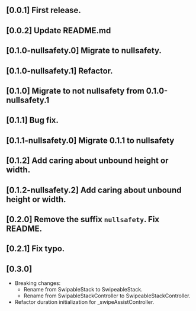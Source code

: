 ## [0.0.1] First release.

## [0.0.2] Update README.md

## [0.1.0-nullsafety.0] Migrate to nullsafety.

## [0.1.0-nullsafety.1] Refactor.

## [0.1.0] Migrate to not nullsafety from 0.1.0-nullsafety.1

## [0.1.1] Bug fix.

## [0.1.1-nullsafety.0] Migrate 0.1.1 to nullsafety

## [0.1.2] Add caring about unbound height or width.

## [0.1.2-nullsafety.2] Add caring about unbound height or width.

## [0.2.0] Remove the suffix `nullsafety`. Fix README.

## [0.2.1] Fix typo.

## [0.3.0]
- Breaking changes: 
  - Rename from SwipableStack to SwipeableStack.
  - Rename from SwipableStackController to SwipeableStackController.
- Refactor duration initialization for _swipeAssistController.